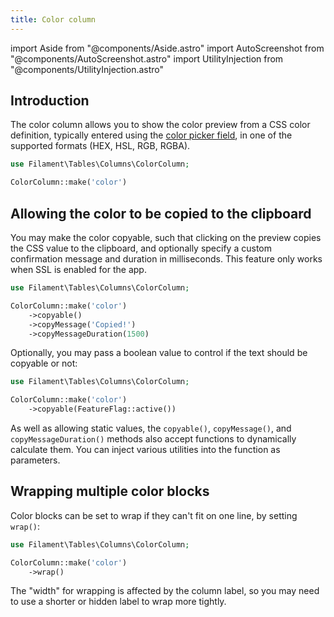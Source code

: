 ```yaml
---
title: Color column
---
```

import Aside from "@components/Aside.astro"
import AutoScreenshot from "@components/AutoScreenshot.astro"
import UtilityInjection from "@components/UtilityInjection.astro"

## Introduction

The color column allows you to show the color preview from a CSS color definition, typically entered using the [color picker field](../../forms/color-picker), in one of the supported formats (HEX, HSL, RGB, RGBA).

```php
use Filament\Tables\Columns\ColorColumn;

ColorColumn::make('color')
```

<AutoScreenshot name="tables/columns/color/simple" alt="Color column" version="4.x" />

## Allowing the color to be copied to the clipboard

You may make the color copyable, such that clicking on the preview copies the CSS value to the clipboard, and optionally specify a custom confirmation message and duration in milliseconds. This feature only works when SSL is enabled for the app.

```php
use Filament\Tables\Columns\ColorColumn;

ColorColumn::make('color')
    ->copyable()
    ->copyMessage('Copied!')
    ->copyMessageDuration(1500)
```

<AutoScreenshot name="tables/columns/color/copyable" alt="Color column with a button to copy it" version="4.x" />

Optionally, you may pass a boolean value to control if the text should be copyable or not:

```php
use Filament\Tables\Columns\ColorColumn;

ColorColumn::make('color')
    ->copyable(FeatureFlag::active())
```

<UtilityInjection set="tableColumns" version="4.x">As well as allowing static values, the `copyable()`, `copyMessage()`, and `copyMessageDuration()` methods also accept functions to dynamically calculate them. You can inject various utilities into the function as parameters.</UtilityInjection>

## Wrapping multiple color blocks

Color blocks can be set to wrap if they can't fit on one line, by setting `wrap()`:

```php
use Filament\Tables\Columns\ColorColumn;

ColorColumn::make('color')
    ->wrap()
```

<Aside variant="tip">
    The "width" for wrapping is affected by the column label, so you may need to use a shorter or hidden label to wrap more tightly.
</Aside>
